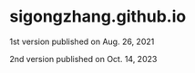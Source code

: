# sigongzhang.github.io
1st version published on Aug. 26, 2021 

2nd version published on Oct. 14, 2023
